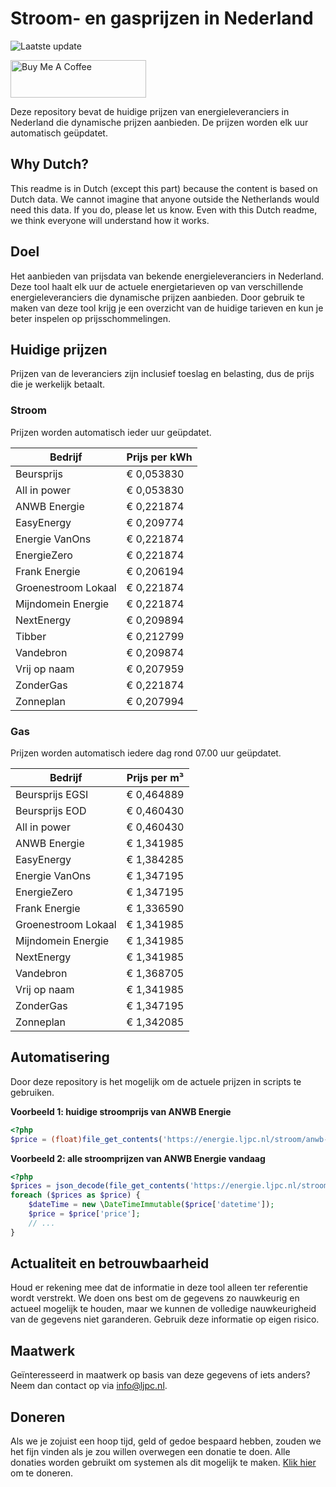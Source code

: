 # Stroom- en gasprijzen in Nederland

![Laatste update](https://img.shields.io/badge/laatste%20update-2025--02--22%2000%3A00%20CET-brightgreen)

<a href="https://www.buymeacoffee.com/Lars-" target="_blank"><img src="https://cdn.buymeacoffee.com/buttons/v2/default-orange.png" alt="Buy Me A Coffee" height="60" style="height: 60px !important;width: 217px !important;" ></a>

Deze repository bevat de huidige prijzen van energieleveranciers in Nederland die dynamische prijzen aanbieden. De prijzen worden elk uur automatisch geüpdatet.

## Why Dutch?

This readme is in Dutch (except this part) because the content is based on Dutch data. We cannot imagine that anyone outside the Netherlands would need this data. If you do, please let us know. Even with this Dutch readme, we think
everyone will understand how it works.

## Doel

Het aanbieden van prijsdata van bekende energieleveranciers in Nederland. Deze tool haalt elk uur de actuele energietarieven op van verschillende energieleveranciers die dynamische prijzen aanbieden. Door gebruik te maken van deze tool
krijg je een overzicht van de huidige tarieven en kun je beter inspelen op prijsschommelingen.

## Huidige prijzen

Prijzen van de leveranciers zijn inclusief toeslag en belasting, dus de prijs die je werkelijk betaalt.

### Stroom

Prijzen worden automatisch ieder uur geüpdatet.

 Bedrijf | Prijs per kWh 
---------|---------------
Beursprijs | € 0,053830
All in power | € 0,053830
ANWB Energie | € 0,221874
EasyEnergy | € 0,209774
Energie VanOns | € 0,221874
EnergieZero | € 0,221874
Frank Energie | € 0,206194
Groenestroom Lokaal | € 0,221874
Mijndomein Energie | € 0,221874
NextEnergy | € 0,209894
Tibber | € 0,212799
Vandebron | € 0,209874
Vrij op naam | € 0,207959
ZonderGas | € 0,221874
Zonneplan | € 0,207994


### Gas

Prijzen worden automatisch iedere dag rond 07.00 uur geüpdatet.

 Bedrijf | Prijs per m³ 
---------|--------------
Beursprijs EGSI | € 0,464889
Beursprijs EOD | € 0,460430
All in power | € 0,460430
ANWB Energie | € 1,341985
EasyEnergy | € 1,384285
Energie VanOns | € 1,347195
EnergieZero | € 1,347195
Frank Energie | € 1,336590
Groenestroom Lokaal | € 1,341985
Mijndomein Energie | € 1,341985
NextEnergy | € 1,341985
Vandebron | € 1,368705
Vrij op naam | € 1,341985
ZonderGas | € 1,347195
Zonneplan | € 1,342085


## Automatisering

Door deze repository is het mogelijk om de actuele prijzen in scripts te gebruiken.

**Voorbeeld 1: huidige stroomprijs van ANWB Energie**

```php
<?php
$price = (float)file_get_contents('https://energie.ljpc.nl/stroom/anwb-energie-nu.txt');

```

**Voorbeeld 2: alle stroomprijzen van ANWB Energie vandaag**

```php
<?php
$prices = json_decode(file_get_contents('https://energie.ljpc.nl/stroom/all-in-power-vandaag.json'),true);
foreach ($prices as $price) {
    $dateTime = new \DateTimeImmutable($price['datetime']);
    $price = $price['price'];
    // ...
}
```

## Actualiteit en betrouwbaarheid

Houd er rekening mee dat de informatie in deze tool alleen ter referentie wordt verstrekt. We doen ons best om de gegevens zo nauwkeurig en actueel mogelijk te houden, maar we kunnen de volledige nauwkeurigheid van de gegevens niet
garanderen. Gebruik deze informatie op eigen risico.

## Maatwerk

Geïnteresseerd in maatwerk op basis van deze gegevens of iets anders? Neem dan contact op
via [info@ljpc.nl](mailto:info@ljpc.nl?subject=Energie%20prijzen).

## Doneren

Als we je zojuist een hoop tijd, geld of gedoe bespaard hebben, zouden we het fijn vinden als je zou willen overwegen een
donatie te doen. Alle donaties worden gebruikt om systemen als dit mogelijk te
maken. [Klik hier](https://www.buymeacoffee.com/Lars-) om te doneren.
